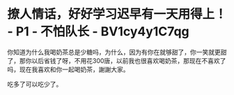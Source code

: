# 撩人情话，好好学习迟早有一天用得上！ - P1 - 不怕队长 - BV1cy4y1C7qg

你知道为什么我喝奶茶总是少糖吗，为什么，因为有你在就够甜了，你一笑就更甜了，那你以后省钱了呀，不用花300唐，以前我也很喜欢喝奶茶，那现在不喜欢了吗，现在我喜欢和你一起喝奶茶，謝謝大家。

吃多了可以吃少了。
